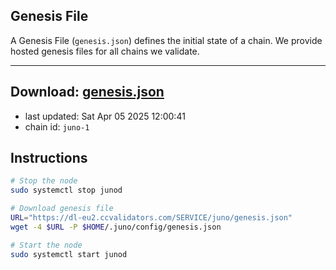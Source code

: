 ## Genesis File
A Genesis File (`genesis.json`) defines the initial state of a chain. We provide hosted genesis files for all chains we validate.

---
**Download: [genesis.json](https://dl-eu2.ccvalidators.com/SERVICE/juno/genesis.json)**
---

- last updated: Sat Apr 05 2025 12:00:41
- chain id: `juno-1`

## Instructions
```sh
# Stop the node
sudo systemctl stop junod

# Download genesis file
URL="https://dl-eu2.ccvalidators.com/SERVICE/juno/genesis.json"
wget -4 $URL -P $HOME/.juno/config/genesis.json

# Start the node
sudo systemctl start junod
```
